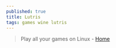 ```yaml
---
published: true
title: Lutris
tags: games wine lutris
---
```

> Play all your games on Linux - [Home](https://lutris.net/)
